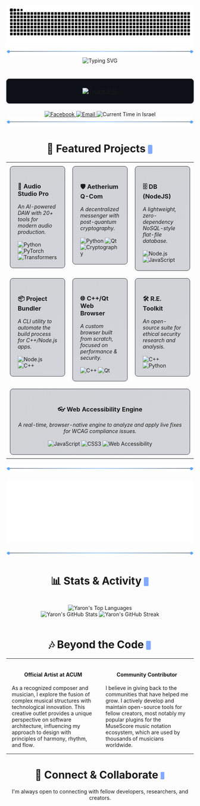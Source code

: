 <div align="center">
  <img src="https://raw.githubusercontent.com/YaronKoresh/YaronKoresh/output/github-contribution-grid-snake-dark.svg?palette=github-dark" alt="GitHub Contribution Snake"/>
</div>

<div align="center"><img src="https://raw.githubusercontent.com/YaronKoresh/YaronKoresh/main/.github/assets/section-header.svg" /></div>

<div align="center">
  <img src="https://readme-typing-svg.herokuapp.com?font=Fira+Code&size=30&pause=1000&color=58A6FF&center=true&vCenter=true&width=500&lines=Hi+there+%F0%9F%91%8B;I'm+Yaron+Koresh;Polymath+Developer;&Creative+Technologist" alt="Typing SVG" />
</div>

<div align="center" style="background-color: #0D1117; border-radius: 8px; border: 1px solid #30363d; padding: 10px; margin: 40px auto 20px auto; max-width: 800px;">
  <p align="center">
    <a href="https://git.io/typing-svg">
      <img src="https://readme-typing-svg.herokuapp.com?font=Fira+Code&size=15&pause=1000&color=A4D5FF&background=0D1117&center=true&vCenter=true&random=false&width=800&lines=I+believe+the+most+impactful+technology+arises+from+the+synthesis+of+disparate+fields.;My+work+is+a+continuous+exploration+of+this+principle;whether+applying+quantum+physics+to+secure+communications%2C;architecting+system-level+tools%2C+or+ensuring+digital+accessibility.;My+goal+is+not+just+to+write+code%2C+but+to+build+instruments;for+security%2C+for+efficiency%2C+and+for+creativity;that+empower+the+end-user+and+respect+their+autonomy." alt="Typing SVG" />
    </a>
  </p>
</div>

<div align="center">
  <a href="https://www.facebook.com/profile.php?id=100071801628056" target="_blank">
    <img src="https://img.shields.io/badge/Facebook-1877F2?style=for-the-badge&logo=facebook&logoColor=white" alt="Facebook"/>
  </a>
  <a href="mailto:aharonkoresh1@gmail.com">
    <img src="https://img.shields.io/badge/Email-D14836?style=for-the-badge&logo=gmail&logoColor=white" alt="Email"/>
  </a>
  <img src="https://img.shields.io/badge/dynamic/json?url=https%3A%2F%2Fworldtimeapi.org%2Fapi%2Ftimezone%2FAsia%2FJerusalem&query=%24.datetime&label=Local%20Time%20(Israel)&color=2DB2A8&style=for-the-badge&logo=clockify&logoColor=white" alt="Current Time in Israel"/>
</div>

<div align="center"><img src="https://raw.githubusercontent.com/YaronKoresh/YaronKoresh/main/.github/assets/section-header.svg" /></div>

<h1 align='center'>🚀 Featured Projects <img src="https://raw.githubusercontent.com/YaronKoresh/YaronKoresh/main/.github/assets/blinking-cursor.svg" style="height: 24px; vertical-align: middle;" /></h1>

<table width="100%" border="0" cellspacing="0" cellpadding="0">
<tr valign="top">
<td width="33.3%" style="padding: 10px;">
<div style="border: 1px solid #30363d; border-radius: 8px; padding: 20px; background: linear-gradient(145deg, rgba(36, 40, 59, 0.2), rgba(46, 51, 77, 0.2)); height: 100%;">
  <h3>🎵 Audio Studio Pro</h3>
  <em>An AI-powered DAW with 20+ tools for modern audio production.</em>
  <br/><br/>
  <div align='left'>
    <img src='https://img.shields.io/badge/Python-3776AB?style=for-the-badge&logo=python&logoColor=white' alt='Python'/>
    <img src='https://img.shields.io/badge/PyTorch-EE4C2C?style=for-the-badge&logo=pytorch&logoColor=white' alt='PyTorch'/>
    <img src='https://img.shields.io/badge/Transformers-4051B5?style=for-the-badge&logo=huggingface&logoColor=white' alt='Transformers'/>
  </div>
</div>
</td>
<td width="33.3%" style="padding: 10px;">
<div style="border: 1px solid #30363d; border-radius: 8px; padding: 20px; background: linear-gradient(145deg, rgba(36, 40, 59, 0.2), rgba(46, 51, 77, 0.2)); height: 100%;">
  <h3>🛡️ Aetherium Q-Com</h3>
  <em>A decentralized messenger with post-quantum cryptography.</em>
  <br/><br/>
  <div align='left'>
    <img src='https://img.shields.io/badge/Python-3776AB?style=for-the-badge&logo=python&logoColor=white' alt='Python'/>
    <img src='https://img.shields.io/badge/Qt-41CD52?style=for-the-badge&logo=qt&logoColor=white' alt='Qt'/>
    <img src='https://img.shields.io/badge/Cryptography-007396?style=for-the-badge&logo=gnuprivacyguard&logoColor=white' alt='Cryptography'/>
  </div>
</div>
</td>
<td width="33.3%" style="padding: 10px;">
<div style="border: 1px solid #30363d; border-radius: 8px; padding: 20px; background: linear-gradient(145deg, rgba(36, 40, 59, 0.2), rgba(46, 51, 77, 0.2)); height: 100%;">
  <h3>🗄️ DB (NodeJS)</h3>
  <em>A lightweight, zero-dependency NoSQL-style flat-file database.</em>
  <br/><br/>
  <div align='left'>
    <img src='https://img.shields.io/badge/Node.js-339933?style=for-the-badge&logo=nodedotjs&logoColor=white' alt='Node.js'/>
    <img src='https://img.shields.io/badge/JavaScript-F7DF1E?style=for-the-badge&logo=javascript&logoColor=black' alt='JavaScript'/>
  </div>
</div>
</td>
</tr>
<tr valign="top">
<td width="33.3%" style="padding: 10px;">
<div style="border: 1px solid #30363d; border-radius: 8px; padding: 20px; background: linear-gradient(145deg, rgba(36, 40, 59, 0.2), rgba(46, 51, 77, 0.2)); height: 100%;">
  <h3>📦 Project Bundler</h3>
  <em>A CLI utility to automate the build process for C++/Node.js apps.</em>
  <br/><br/>
  <div align='left'>
    <img src='https://img.shields.io/badge/Node.js-339933?style=for-the-badge&logo=nodedotjs&logoColor=white' alt='Node.js'/>
    <img src='https://img.shields.io/badge/C++-00599C?style=for-the-badge&logo=cplusplus&logoColor=white' alt='C++'/>
  </div>
</div>
</td>
<td width="33.3%" style="padding: 10px;">
<div style="border: 1px solid #30363d; border-radius: 8px; padding: 20px; background: linear-gradient(145deg, rgba(36, 40, 59, 0.2), rgba(46, 51, 77, 0.2)); height: 100%;">
  <h3>🌐 C++/Qt Web Browser</h3>
  <em>A custom browser built from scratch, focused on performance & security.</em>
  <br/><br/>
  <div align='left'>
    <img src='https://img.shields.io/badge/C++-00599C?style=for-the-badge&logo=cplusplus&logoColor=white' alt='C++'/>
    <img src='https://img.shields.io/badge/Qt-41CD52?style=for-the-badge&logo=qt&logoColor=white' alt='Qt'/>
  </div>
</div>
</td>
<td width="33.3%" style="padding: 10px;">
<div style="border: 1px solid #30363d; border-radius: 8px; padding: 20px; background: linear-gradient(145deg, rgba(36, 40, 59, 0.2), rgba(46, 51, 77, 0.2)); height: 100%;">
  <h3>🛠️ R.E. Toolkit</h3>
  <em>An open-source suite for ethical security research and analysis.</em>
  <br/><br/>
  <div align='left'>
    <img src='https://img.shields.io/badge/C++-00599C?style=for-the-badge&logo=cplusplus&logoColor=white' alt='C++'/>
    <img src='https://img.shields.io/badge/Python-3776AB?style=for-the-badge&logo=python&logoColor=white' alt='Python'/>
  </div>
</div>
</td>
</tr>
<tr valign="top">
<td width="33.3%" style="padding: 10px;" colspan="3">
<div align="center" style="border: 1px solid #30363d; border-radius: 8px; padding: 20px; background: linear-gradient(145deg, rgba(36, 40, 59, 0.2), rgba(46, 51, 77, 0.2));">
  <h3>👓 Web Accessibility Engine</h3>
  <em>A real-time, browser-native engine to analyze and apply live fixes for WCAG compliance issues.</em>
  <br/><br/>
  <div align='center'>
    <img src='https://img.shields.io/badge/JavaScript-F7DF1E?style=for-the-badge&logo=javascript&logoColor=black' alt='JavaScript'/>
    <img src='https://img.shields.io/badge/CSS3-1572B6?style=for-the-badge&logo=css3&logoColor=white' alt='CSS3'/>
    <img src='https://img.shields.io/badge/Web_Accessibility-005A9C?style=for-the-badge' alt='Web Accessibility'/>
  </div>
</div>
</td>
</tr>
</table>

<div align="center"><img src="https://raw.githubusercontent.com/YaronKoresh/YaronKoresh/main/.github/assets/section-header.svg" /></div>

<p align="center">
  <img src="https://raw.githubusercontent.com/YaronKoresh/YaronKoresh/main/.github/assets/skills.svg" alt="My Skills"/>
</p>

<div align="center"><img src="https://raw.githubusercontent.com/YaronKoresh/YaronKoresh/main/.github/assets/section-header.svg" /></div>

<h1 align='center'>📊 Stats & Activity <img src="https://raw.githubusercontent.com/YaronKoresh/YaronKoresh/main/.github/assets/blinking-cursor.svg" style="height: 24px; vertical-align: middle;" /></h1>

<div align="center" width="100%">
  <br>
  <div align="center">
    <img src="https://github-readme-stats.vercel.app/api/top-langs/?username=YaronKoresh&layout=compact&theme=tokyonight&hide_border=true&langs_count=10" alt="Yaron's Top Languages"/>
  </div>
  <div align="center">
    <img src="https://github-readme-stats.vercel.app/api?username=YaronKoresh&show_icons=true&include_all_commits=true&theme=tokyonight&hide_border=true&count_private=true" alt="Yaron's GitHub Stats"/>
    <img src="https://github-readme-streak-stats.herokuapp.com/?user=YaronKoresh&theme=tokyonight&hide_border=true" alt="Yaron's GitHub Streak"/>
  </div>
  <br>
</div>

<h1 align='center'>🎶 Beyond the Code <img src="https://raw.githubusercontent.com/YaronKoresh/YaronKoresh/main/.github/assets/blinking-cursor.svg" style="height: 24px; vertical-align: middle;" /></h1>

<table width='100%'>
  <tr valign='top'>
    <td width='50%' style="padding: 15px;">
      <div>
      <h4 align='center'>Official Artist at ACUM</h4>
      As a recognized composer and musician, I explore the fusion of complex musical structures with technological innovation. This creative outlet provides a unique perspective on software architecture, influencing my approach to design with principles of harmony, rhythm, and flow.
      </div>
    </td>
    <td width='50%' style="padding: 15px;">
      <div>
      <h4 align='center'>Community Contributor</h4>
      I believe in giving back to the communities that have helped me grow. I actively develop and maintain open-source tools for fellow creators, most notably my popular plugins for the MuseScore music notation ecosystem, which are used by thousands of musicians worldwide.
      </div>
    </td>
  </tr>
</table>

<div align='center' style="margin-top: 30px;">
  <h1>🤝 Connect & Collaborate <img src="https://raw.githubusercontent.com/YaronKoresh/YaronKoresh/main/.github/assets/blinking-cursor.svg" style="height: 20px; vertical-align: middle;" /></h1>
  <p>I'm always open to connecting with fellow developers, researchers, and creators.</p>
</div>
